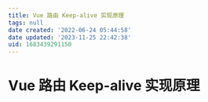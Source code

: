 ```yaml
---
title: Vue 路由 Keep-alive 实现原理
tags: null
date created: '2022-06-24 05:44:58'
date updated: '2023-11-25 22:42:38'
uid: 1683439291150
---
```


# Vue 路由 Keep-alive 实现原理

